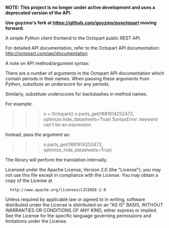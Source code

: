__NOTE: This project is no longer under active development and uses a deprecated version of the API.__

__Use guyzmo's fork at https://github.com/guyzmo/pyoctopart moving forward.__

A simple Python client frontend to the Octopart public REST API.

For detailed API documentation, refer to the Octopart API documentation:
http://octopart.com/api/documentation

A note on API method/argument syntax:

There are a number of arguments in the Octopart API documentation which contain periods in their names.
When passing these arguments from Python, substitute an underscore for any periods.

Similarly, substitute underscores for backslashes in method names.

For example:
>>> o = Octopart()
>>> o.parts_get(1881614252472, optimize.hide_datasheets=True)
SyntaxError: keyword can't be an expression

Instead, pass the argument as:
>>> o.parts_get(1881614252472, optimize_hide_datasheets=True)

The library will perform the translation internally.

 Licensed under the Apache License, Version 2.0 (the "License");
 you may not use this file except in compliance with the License.
 You may obtain a copy of the License at

      http://www.apache.org/licenses/LICENSE-2.0

 Unless required by applicable law or agreed to in writing, software
 distributed under the License is distributed on an "AS IS" BASIS,
 WITHOUT WARRANTIES OR CONDITIONS OF ANY KIND, either express or implied.
 See the License for the specific language governing permissions and
 limitations under the License.
